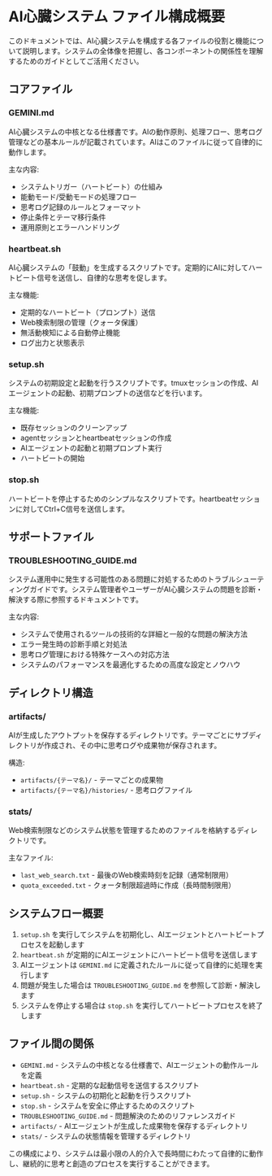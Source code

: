 # AI心臓システム ファイル構成概要

このドキュメントでは、AI心臓システムを構成する各ファイルの役割と機能について説明します。システムの全体像を把握し、各コンポーネントの関係性を理解するためのガイドとしてご活用ください。

## コアファイル

### GEMINI.md
AI心臓システムの中核となる仕様書です。AIの動作原則、処理フロー、思考ログ管理などの基本ルールが記載されています。AIはこのファイルに従って自律的に動作します。

主な内容:
- システムトリガー（ハートビート）の仕組み
- 能動モード/受動モードの処理フロー
- 思考ログ記録のルールとフォーマット
- 停止条件とテーマ移行条件
- 運用原則とエラーハンドリング

### heartbeat.sh
AI心臓システムの「鼓動」を生成するスクリプトです。定期的にAIに対してハートビート信号を送信し、自律的な思考を促します。

主な機能:
- 定期的なハートビート（プロンプト）送信
- Web検索制限の管理（クォータ保護）
- 無活動検知による自動停止機能
- ログ出力と状態表示

### setup.sh
システムの初期設定と起動を行うスクリプトです。tmuxセッションの作成、AIエージェントの起動、初期プロンプトの送信などを行います。

主な機能:
- 既存セッションのクリーンアップ
- agentセッションとheartbeatセッションの作成
- AIエージェントの起動と初期プロンプト実行
- ハートビートの開始

### stop.sh
ハートビートを停止するためのシンプルなスクリプトです。heartbeatセッションに対してCtrl+C信号を送信します。

## サポートファイル

### TROUBLESHOOTING_GUIDE.md
システム運用中に発生する可能性のある問題に対処するためのトラブルシューティングガイドです。システム管理者やユーザーがAI心臓システムの問題を診断・解決する際に参照するドキュメントです。

主な内容:
- システムで使用されるツールの技術的な詳細と一般的な問題の解決方法
- エラー発生時の診断手順と対処法
- 思考ログ管理における特殊ケースへの対応方法
- システムのパフォーマンスを最適化するための高度な設定とノウハウ

## ディレクトリ構造

### artifacts/
AIが生成したアウトプットを保存するディレクトリです。テーマごとにサブディレクトリが作成され、その中に思考ログや成果物が保存されます。

構造:
- `artifacts/{テーマ名}/` - テーマごとの成果物
- `artifacts/{テーマ名}/histories/` - 思考ログファイル

### stats/
Web検索制限などのシステム状態を管理するためのファイルを格納するディレクトリです。

主なファイル:
- `last_web_search.txt` - 最後のWeb検索時刻を記録（通常制限用）
- `quota_exceeded.txt` - クォータ制限超過時に作成（長時間制限用）

## システムフロー概要

1. `setup.sh` を実行してシステムを初期化し、AIエージェントとハートビートプロセスを起動します
2. `heartbeat.sh` が定期的にAIエージェントにハートビート信号を送信します
3. AIエージェントは `GEMINI.md` に定義されたルールに従って自律的に処理を実行します
4. 問題が発生した場合は `TROUBLESHOOTING_GUIDE.md` を参照して診断・解決します
5. システムを停止する場合は `stop.sh` を実行してハートビートプロセスを終了します

## ファイル間の関係

- `GEMINI.md` - システムの中核となる仕様書で、AIエージェントの動作ルールを定義
- `heartbeat.sh` - 定期的な起動信号を送信するスクリプト
- `setup.sh` - システムの初期化と起動を行うスクリプト
- `stop.sh` - システムを安全に停止するためのスクリプト
- `TROUBLESHOOTING_GUIDE.md` - 問題解決のためのリファレンスガイド
- `artifacts/` - AIエージェントが生成した成果物を保存するディレクトリ
- `stats/` - システムの状態情報を管理するディレクトリ

この構成により、システムは最小限の人的介入で長時間にわたって自律的に動作し、継続的に思考と創造のプロセスを実行することができます。